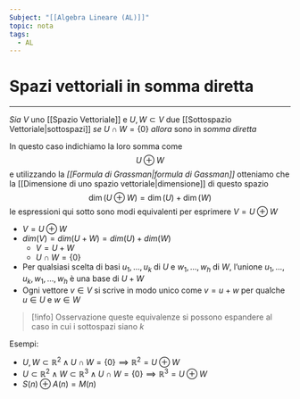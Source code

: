 ```yaml
---
Subject: "[[Algebra Lineare (AL)]]"
topic: nota
tags:
  - AL
---
```

# Spazi vettoriali in somma diretta
---

_Sia_ $V$ uno [[Spazio Vettoriale]] e  $U, W \subset V$ due [[Sottospazio Vettoriale|sottospazi]] 
_se_ $U ∩ W = \{0\}$
_allora_ sono in _somma diretta_

In questo caso indichiamo la loro somma come $$U \oplus W$$ e utilizzando la _[[Formula di Grassman|formula di Gassman]]_ otteniamo che la [[Dimensione di uno spazio vettoriale|dimensione]] di questo spazio $$
\dim( U \oplus W) = \dim(U) + \dim(W)
$$
le espressioni qui sotto sono modi equivalenti per esprimere $V = U \oplus W$

- $V = U \oplus W$
- $dim (V)= dim(U+W) = dim(U)+dim(W)$
    - $V = U +W$
    - $U \cap W = \{0\}$
- Per qualsiasi scelta di basi $u_1,\dots, u_k$ di $U$ e $w_1,\dots, w_h$  di $W$, l’unione  $u_1,\dots, u_k , w_1,\dots, w_h$ è una base di $U + W$
- Ogni vettore $v ∈ V$ si scrive in modo unico come $v = u + w$ per
qualche $u ∈ U$  e $w ∈ W$

>[!info] Osservazione
> queste equivalenze si possono espandere al caso in cui i sottospazi siano $k$

Esempi:
- $U,W \subset \mathbb{R}^2 \land U \cap W =\{0\} \implies \mathbb{R}^2 = U\oplus W$
- $U \subset \mathbb{R}^2 \land W\subset \mathbb{R}^3 \land U \cap W =\{0\} \implies \mathbb{R}^3 = U\oplus W$
- $S(n) \oplus A(n) =M(n)$
